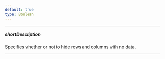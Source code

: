 ```yaml
---
default: true
type: Boolean
---
```

---
##### shortDescription
Specifies whether or not to hide rows and columns with no data.

---
